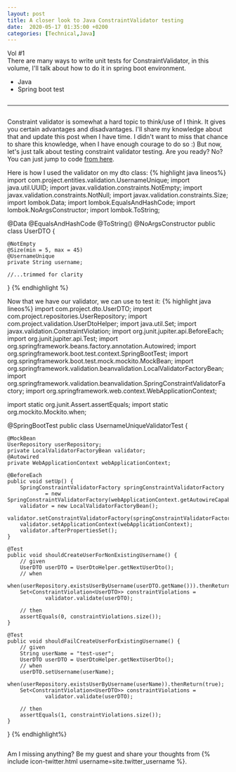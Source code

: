 ```yaml
---
layout: post
title: A closer look to Java ConstraintValidator testing
date:  2020-05-17 01:35:00 +0200
categories: [Technical,Java]
---
```

<div class="header">
	<div class="row">
		<div class="column">
			<div class="volume_title">Vol #1</div>
		</div>
	</div>
	<div class="row"> 
		<div class="column">
			<div class="last_updated"></div>
		</div>
	</div>
	<div class="row">
		<div class="column">
			<div class="summary">
				There are many ways to write unit tests for ConstraintValidator, in this volume, I'll talk about
				how to do it in spring boot environment. 
			</div>
		</div>
	</div>
</div>
<div class="content">
	<div class="row">
		<div class="column">
			<div class="technologies_used">
				<ul class="technology_list">
					<li class="technology">Java</li>
					<li class="technology">Spring boot test</li>
				</ul>
			</div>
		</div>
	</div>
	<hr>
	<div class="row">
		<div class="column">
			<div class="main_text">
				<p>
					Constraint validator is somewhat a hard topic to think/use of I think. It gives you certain advantages and disadvantages. I'll share my knowledge about that and update this post when I have time. I didn't want to miss that chance to share this knowledge, when I have enough courage to do so :)
					But now, let's just talk about testing constraint validator testing. Are you ready? No? You can just jump to code
					<a href="#" class="tldr">from here</a>.
				</p>
				<p>
					Here is how I used the validator on my dto class:
{% highlight java lineos%}
import com.project.entities.validation.UsernameUnique;
import java.util.UUID;
import javax.validation.constraints.NotEmpty;
import javax.validation.constraints.NotNull;
import javax.validation.constraints.Size;
import lombok.Data;
import lombok.EqualsAndHashCode;
import lombok.NoArgsConstructor;
import lombok.ToString;

@Data
@EqualsAndHashCode
@ToString()
@NoArgsConstructor
public class UserDTO {

    @NotEmpty
    @Size(min = 5, max = 45)
    @UsernameUnique
    private String username;

    //...trimmed for clarity
}
{% endhighlight %}	
				</p>
				<p>
					Now that we have our validator, we can use to test it:
{% highlight java lineos%}
import com.project.dto.UserDTO;
import com.project.repositories.UserRepository;
import com.project.validation.UserDtoHelper;
import java.util.Set;
import javax.validation.ConstraintViolation;
import org.junit.jupiter.api.BeforeEach;
import org.junit.jupiter.api.Test;
import org.springframework.beans.factory.annotation.Autowired;
import org.springframework.boot.test.context.SpringBootTest;
import org.springframework.boot.test.mock.mockito.MockBean;
import org.springframework.validation.beanvalidation.LocalValidatorFactoryBean;
import org.springframework.validation.beanvalidation.SpringConstraintValidatorFactory;
import org.springframework.web.context.WebApplicationContext;

import static org.junit.Assert.assertEquals;
import static org.mockito.Mockito.when;

@SpringBootTest
public class UsernameUniqueValidatorTest {

    @MockBean
    UserRepository userRepository;
    private LocalValidatorFactoryBean validator;
    @Autowired
    private WebApplicationContext webApplicationContext;

    @BeforeEach
    public void setUp() {
        SpringConstraintValidatorFactory springConstraintValidatorFactory
                = new SpringConstraintValidatorFactory(webApplicationContext.getAutowireCapableBeanFactory());
        validator = new LocalValidatorFactoryBean();
        validator.setConstraintValidatorFactory(springConstraintValidatorFactory);
        validator.setApplicationContext(webApplicationContext);
        validator.afterPropertiesSet();
    }

    @Test
    public void shouldCreateUserForNonExistingUsername() {
        // given
        UserDTO userDTO = UserDtoHelper.getNextUserDto();
        // when
        when(userRepository.existsUserByUsername(userDTO.getName())).thenReturn(false);
        Set<ConstraintViolation<UserDTO>> constraintViolations =
                validator.validate(userDTO);

        // then
        assertEquals(0, constraintViolations.size());
    }

    @Test
    public void shouldFailCreateUserForExistingUsername() {
        // given
        String userName = "test-user";
        UserDTO userDTO = UserDtoHelper.getNextUserDto();
        // when
        userDTO.setUsername(userName);
        when(userRepository.existsUserByUsername(userName)).thenReturn(true);
        Set<ConstraintViolation<UserDTO>> constraintViolations =
                validator.validate(userDTO);

        // then
        assertEquals(1, constraintViolations.size());
    }

}
{% endhighlight%}
				</p>
			</div>
		</div>
	</div>
</div>
<div class="wrapup">
	<div class="row">
		<div class="column">
			Am I missing anything? Be my guest and share your thoughts from {% include icon-twitter.html username=site.twitter_username %}.
		</div>
	</div>
</div>

